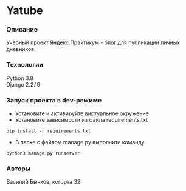 # Yatube
### Описание
Учебный проект Яндекс.Практикум - блог для публикации личных дневников.
### Технологии
Python 3.8  
Django 2.2.19 
### Запуск проекта в dev-режиме
- Установите и активируйте виртуальное окружение
- Установите зависимости из файла requirements.txt
```
pip install -r requirements.txt
``` 
- В папке с файлом manage.py выполните команду:
```
python3 manage.py runserver
```
### Авторы
Василий Бычков, когорта 32.
